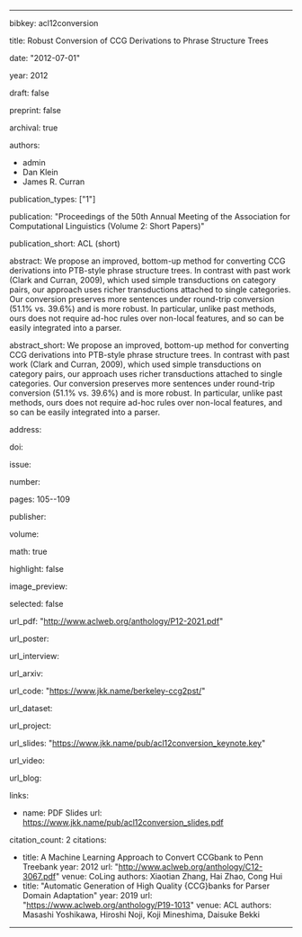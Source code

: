 ---

bibkey: acl12conversion

title: Robust Conversion of CCG Derivations to Phrase Structure Trees

date: "2012-07-01"

year: 2012

draft: false

preprint: false

archival: true

authors: 
- admin
- Dan Klein
- James R. Curran

publication_types: ["1"]

publication: "Proceedings of the 50th Annual Meeting of the Association for Computational Linguistics (Volume 2: Short Papers)"

publication_short: ACL (short)

abstract: We propose an improved, bottom-up method for converting CCG derivations into PTB-style phrase structure trees. In contrast with past work (Clark and Curran, 2009), which used simple transductions on category pairs, our approach uses richer transductions attached to single categories. Our conversion preserves more sentences under round-trip conversion (51.1% vs. 39.6%) and is more robust. In particular, unlike past methods, ours does not require ad-hoc rules over non-local features, and so can be easily integrated into a parser.

abstract_short: We propose an improved, bottom-up method for converting CCG derivations into PTB-style phrase structure trees. In contrast with past work (Clark and Curran, 2009), which used simple transductions on category pairs, our approach uses richer transductions attached to single categories. Our conversion preserves more sentences under round-trip conversion (51.1% vs. 39.6%) and is more robust. In particular, unlike past methods, ours does not require ad-hoc rules over non-local features, and so can be easily integrated into a parser.

address: 

doi: 

issue: 

number: 

pages: 105--109

publisher: 

volume: 

math: true

highlight: false

image_preview: 

selected: false

url_pdf: "http://www.aclweb.org/anthology/P12-2021.pdf"

url_poster: 

url_interview: 

url_arxiv: 

url_code: "https://www.jkk.name/berkeley-ccg2pst/"

url_dataset: 

url_project: 

url_slides: "https://www.jkk.name/pub/acl12conversion_keynote.key"

url_video: 

url_blog: 

links: 
- name: PDF Slides
  url: https://www.jkk.name/pub/acl12conversion_slides.pdf

citation_count: 2
citations:
- title: A Machine Learning Approach to Convert CCGbank to Penn Treebank
  year: 2012
  url: "http://www.aclweb.org/anthology/C12-3067.pdf"
  venue: CoLing
  authors: Xiaotian Zhang, Hai Zhao, Cong Hui
- title: "Automatic Generation of High Quality {CCG}banks for Parser Domain Adaptation"
  year: 2019
  url: "https://www.aclweb.org/anthology/P19-1013"
  venue: ACL
  authors: Masashi Yoshikawa, Hiroshi Noji, Koji Mineshima, Daisuke Bekki


---